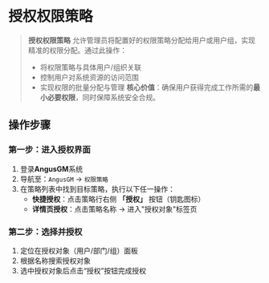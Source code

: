 # 授权权限策略

> **授权权限策略** 允许管理员将配置好的权限策略分配给用户或用户组，实现精准的权限分配。通过此操作：
> - 将权限策略与具体用户/组织关联
> - 控制用户对系统资源的访问范围
> - 实现权限的批量分配与管理
> **核心价值**：确保用户获得完成工作所需的**最小必要权限**，同时保障系统安全合规。

## 操作步骤

### 第一步：进入授权界面
1. 登录**AngusGM**系统
2. 导航至：`AngusGM` → `权限策略`
3. 在策略列表中找到目标策略，执行以下任一操作：
    - **快捷授权**：点击策略行右侧 **「授权」** 按钮（钥匙图标）
    - **详情页授权**：点击策略名称 → 进入"授权对象"标签页 

### 第二步：选择并授权
1. 定位在授权对象（用户/部门/组）面板
2. 根据名称搜索授权对象
3. 选中授权对象后点击“授权”按钮完成授权

